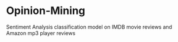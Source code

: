 # Opinion-Mining
Sentiment Analysis classification model on IMDB movie reviews and Amazon mp3 player reviews
